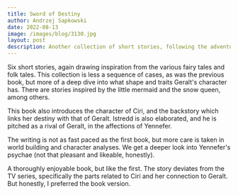 ```yaml
---
title: Sword of Destiny
author: Andrzej Sapkowski
date: 2022-08-13
image: /images/blog/3130.jpg
layout: post
description: Another collection of short stories, following the adventures of the collection The Last Wish. Geralt forges ahead, battling monsters, demons and prejudices alike...
---
```


Six short stories, again drawing inspiration from the various fairy tales and folk tales. This collection is less a sequence of cases, as was the previous book, but more of a deep dive into what shape and traits Geralt's character has. There are stories inspired by the little mermaid and the snow queen, among others.

This book also introduces the character of Ciri, and the backstory which links her destiny with that of Geralt. Istredd is also elaborated, and he is pitched as a rival of Geralt, in the affections of Yennefer.

The writing is not as fast paced as the first book, but more care is taken in world building and character analyses. We get a deeper look into Yennefer's psychae (not that pleasant and likeable, honestly).

A thoroughly enjoyable book, but like the first. The story deviates from the TV series, specifically the parts related to Ciri and her connection to Geralt. But honestly, I preferred the book version.
